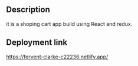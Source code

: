 ## Description 
it is a shoping cart app build using React and redux.

## Deployment link
https://fervent-clarke-c22236.netlify.app/

